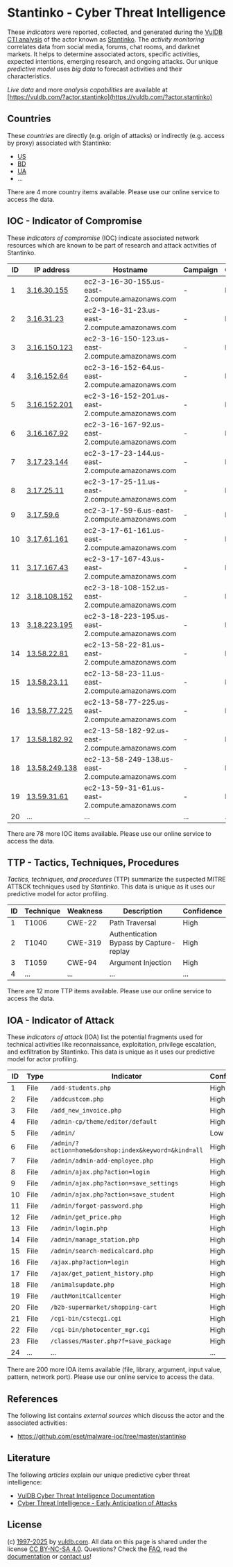 # Stantinko - Cyber Threat Intelligence

These _indicators_ were reported, collected, and generated during the [VulDB CTI analysis](https://vuldb.com/?kb.cti) of the actor known as [Stantinko](https://vuldb.com/?actor.stantinko). The _activity monitoring_ correlates data from social media, forums, chat rooms, and darknet markets. It helps to determine associated actors, specific activities, expected intentions, emerging research, and ongoing attacks. Our unique _predictive model_ uses _big data_ to forecast activities and their characteristics.

_Live data_ and more _analysis capabilities_ are available at [https://vuldb.com/?actor.stantinko](https://vuldb.com/?actor.stantinko)

## Countries

These _countries_ are directly (e.g. origin of attacks) or indirectly (e.g. access by proxy) associated with Stantinko:

* [US](https://vuldb.com/?country.us)
* [BD](https://vuldb.com/?country.bd)
* [UA](https://vuldb.com/?country.ua)
* ...

There are 4 more country items available. Please use our online service to access the data.

## IOC - Indicator of Compromise

These _indicators of compromise_ (IOC) indicate associated network resources which are known to be part of research and attack activities of Stantinko.

ID | IP address | Hostname | Campaign | Confidence
-- | ---------- | -------- | -------- | ----------
1 | [3.16.30.155](https://vuldb.com/?ip.3.16.30.155) | ec2-3-16-30-155.us-east-2.compute.amazonaws.com | - | Medium
2 | [3.16.31.23](https://vuldb.com/?ip.3.16.31.23) | ec2-3-16-31-23.us-east-2.compute.amazonaws.com | - | Medium
3 | [3.16.150.123](https://vuldb.com/?ip.3.16.150.123) | ec2-3-16-150-123.us-east-2.compute.amazonaws.com | - | Medium
4 | [3.16.152.64](https://vuldb.com/?ip.3.16.152.64) | ec2-3-16-152-64.us-east-2.compute.amazonaws.com | - | Medium
5 | [3.16.152.201](https://vuldb.com/?ip.3.16.152.201) | ec2-3-16-152-201.us-east-2.compute.amazonaws.com | - | Medium
6 | [3.16.167.92](https://vuldb.com/?ip.3.16.167.92) | ec2-3-16-167-92.us-east-2.compute.amazonaws.com | - | Medium
7 | [3.17.23.144](https://vuldb.com/?ip.3.17.23.144) | ec2-3-17-23-144.us-east-2.compute.amazonaws.com | - | Medium
8 | [3.17.25.11](https://vuldb.com/?ip.3.17.25.11) | ec2-3-17-25-11.us-east-2.compute.amazonaws.com | - | Medium
9 | [3.17.59.6](https://vuldb.com/?ip.3.17.59.6) | ec2-3-17-59-6.us-east-2.compute.amazonaws.com | - | Medium
10 | [3.17.61.161](https://vuldb.com/?ip.3.17.61.161) | ec2-3-17-61-161.us-east-2.compute.amazonaws.com | - | Medium
11 | [3.17.167.43](https://vuldb.com/?ip.3.17.167.43) | ec2-3-17-167-43.us-east-2.compute.amazonaws.com | - | Medium
12 | [3.18.108.152](https://vuldb.com/?ip.3.18.108.152) | ec2-3-18-108-152.us-east-2.compute.amazonaws.com | - | Medium
13 | [3.18.223.195](https://vuldb.com/?ip.3.18.223.195) | ec2-3-18-223-195.us-east-2.compute.amazonaws.com | - | Medium
14 | [13.58.22.81](https://vuldb.com/?ip.13.58.22.81) | ec2-13-58-22-81.us-east-2.compute.amazonaws.com | - | Medium
15 | [13.58.23.11](https://vuldb.com/?ip.13.58.23.11) | ec2-13-58-23-11.us-east-2.compute.amazonaws.com | - | Medium
16 | [13.58.77.225](https://vuldb.com/?ip.13.58.77.225) | ec2-13-58-77-225.us-east-2.compute.amazonaws.com | - | Medium
17 | [13.58.182.92](https://vuldb.com/?ip.13.58.182.92) | ec2-13-58-182-92.us-east-2.compute.amazonaws.com | - | Medium
18 | [13.58.249.138](https://vuldb.com/?ip.13.58.249.138) | ec2-13-58-249-138.us-east-2.compute.amazonaws.com | - | Medium
19 | [13.59.31.61](https://vuldb.com/?ip.13.59.31.61) | ec2-13-59-31-61.us-east-2.compute.amazonaws.com | - | Medium
20 | ... | ... | ... | ...

There are 78 more IOC items available. Please use our online service to access the data.

## TTP - Tactics, Techniques, Procedures

_Tactics, techniques, and procedures_ (TTP) summarize the suspected MITRE ATT&CK techniques used by _Stantinko_. This data is unique as it uses our predictive model for actor profiling.

ID | Technique | Weakness | Description | Confidence
-- | --------- | -------- | ----------- | ----------
1 | T1006 | CWE-22 | Path Traversal | High
2 | T1040 | CWE-319 | Authentication Bypass by Capture-replay | High
3 | T1059 | CWE-94 | Argument Injection | High
4 | ... | ... | ... | ...

There are 12 more TTP items available. Please use our online service to access the data.

## IOA - Indicator of Attack

These _indicators of attack_ (IOA) list the potential fragments used for technical activities like reconnaissance, exploitation, privilege escalation, and exfiltration by Stantinko. This data is unique as it uses our predictive model for actor profiling.

ID | Type | Indicator | Confidence
-- | ---- | --------- | ----------
1 | File | `/add-students.php` | High
2 | File | `/addcustcom.php` | High
3 | File | `/add_new_invoice.php` | High
4 | File | `/admin-cp/theme/editor/default` | High
5 | File | `/admin/` | Low
6 | File | `/admin/?action=home&do=shop:index&keyword=&kind=all` | High
7 | File | `/admin/admin-add-employee.php` | High
8 | File | `/admin/ajax.php?action=login` | High
9 | File | `/admin/ajax.php?action=save_settings` | High
10 | File | `/admin/ajax.php?action=save_student` | High
11 | File | `/admin/forgot-password.php` | High
12 | File | `/admin/get_price.php` | High
13 | File | `/admin/login.php` | High
14 | File | `/admin/manage_station.php` | High
15 | File | `/admin/search-medicalcard.php` | High
16 | File | `/ajax.php?action=login` | High
17 | File | `/ajax/get_patient_history.php` | High
18 | File | `/animalsupdate.php` | High
19 | File | `/authMonitCallcenter` | High
20 | File | `/b2b-supermarket/shopping-cart` | High
21 | File | `/cgi-bin/cstecgi.cgi` | High
22 | File | `/cgi-bin/photocenter_mgr.cgi` | High
23 | File | `/classes/Master.php?f=save_package` | High
24 | ... | ... | ...

There are 200 more IOA items available (file, library, argument, input value, pattern, network port). Please use our online service to access the data.

## References

The following list contains _external sources_ which discuss the actor and the associated activities:

* https://github.com/eset/malware-ioc/tree/master/stantinko

## Literature

The following _articles_ explain our unique predictive cyber threat intelligence:

* [VulDB Cyber Threat Intelligence Documentation](https://vuldb.com/?kb.cti)
* [Cyber Threat Intelligence - Early Anticipation of Attacks](https://www.scip.ch/en/?labs.20201022)

## License

(c) [1997-2025](https://vuldb.com/?kb.changelog) by [vuldb.com](https://vuldb.com/?kb.about). All data on this page is shared under the license [CC BY-NC-SA 4.0](https://creativecommons.org/licenses/by-nc-sa/4.0/). Questions? Check the [FAQ](https://vuldb.com/?kb.faq), read the [documentation](https://vuldb.com/?kb) or [contact us](https://vuldb.com/?contact)!
